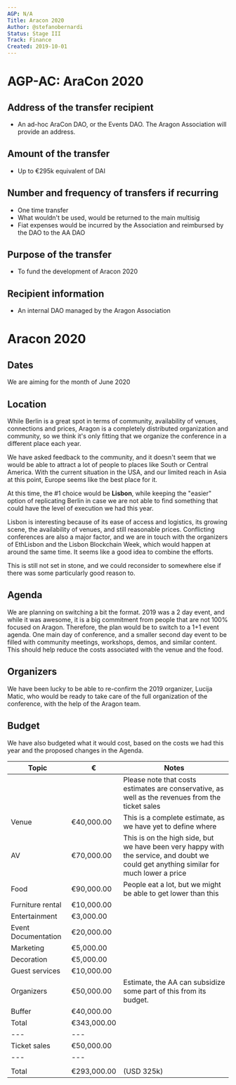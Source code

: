 ```yaml
---
AGP: N/A
Title: Aracon 2020
Author: @stefanobernardi
Status: Stage III
Track: Finance
Created: 2019-10-01
---
```


# AGP-AC: AraCon 2020

## Address of the transfer recipient

- An ad-hoc AraCon DAO, or the Events DAO. The Aragon Association will provide an address.

## Amount of the transfer

- Up to €295k equivalent of DAI

## Number and frequency of transfers if recurring

- One time transfer
- What wouldn't be used, would be returned to the main multisig
- Fiat expenses would be incurred by the Association and reimbursed by the DAO to the AA DAO

## Purpose of the transfer

- To fund the development of Aracon 2020

## Recipient information

- An internal DAO managed by the Aragon Association

# Aracon 2020

## Dates
We are aiming for the month of June 2020 

## Location
While Berlin is a great spot in terms of community, availability of venues, connections and prices, Aragon is a completely distributed organization and community, so we think it's only fitting that we organize the conference in a different place each year.

We have asked feedback to the community, and it doesn't seem that we would be able to attract a lot of people to places like South or Central America. With the current situation in the USA, and our limited reach in Asia at this point, Europe seems like the best place for it.

At this time, the #1 choice would be **Lisbon**, while keeping the "easier" option of replicating Berlin in case we are not able to find something that could have the level of execution we had this year.

Lisbon is interesting because of its ease of access and logistics, its growing scene, the availability of venues, and still reasonable prices.
Conflicting conferences are also a major factor, and we are in touch with the organizers of EthLisbon and the Lisbon Blockchain Week, which would happen at around the same time. It seems like a good idea to combine the efforts.

This is still not set in stone, and we could reconsider to somewhere else if there was some particularly good reason to.

## Agenda
We are planning on switching a bit the format. 2019 was a 2 day event, and while it was awesome, it is a big commitment from people that are not 100% focused on Aragon. Therefore, the plan would be to switch to a 1+1 event agenda. One main day of conference, and a smaller second day event to be filled with community meetings, workshops, demos, and similar content.
This should help reduce the costs associated with the venue and the food.

## Organizers
We have been lucky to be able to re-confirm the 2019 organizer, Lucija Matic, who would be ready to take care of the full organization of the conference, with the help of the Aragon team.

## Budget 
We have also budgeted what it would cost, based on the costs we had this year and the proposed changes in the Agenda.

|Topic|€|Notes|
|---|---|---|
| | |Please note that costs estimates are conservative, as well as the revenues from the ticket sales|
|Venue|€40,000.00| This is a complete estimate, as we have yet to define where
|AV|€70,000.00|This is on the high side, but we have been very happy with the service, and doubt we could get anything similar for much lower a price 
|Food|€90,000.00|People eat a lot, but we might be able to get lower than this|
|Furniture rental|€10,000.00|
|Entertainment|€3,000.00|
|Event Documentation|€20,000.00|
|Marketing|€5,000.00|
|Decoration|€5,000.00|
|Guest services|€10,000.00|
|Organizers|€50,000.00|Estimate, the AA can subsidize some part of this from its budget.
|Buffer|€40,000.00|
|Total|€343,000.00|
|---|---|
|Ticket sales|€50,000.00|
|---|---|
|||
|Total|€293,000.00| (USD 325k)

